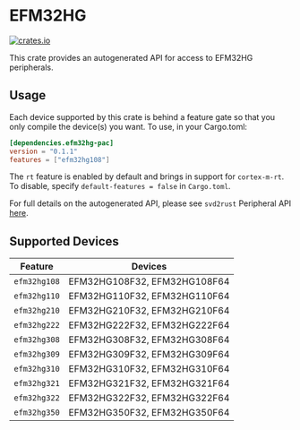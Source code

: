 # EFM32HG
    
[![crates.io](https://img.shields.io/crates/v/efm32hg-pac?label=efm32hg)](https://crates.io/crates/efm32hg-pac)

This crate provides an autogenerated API for access to EFM32HG peripherals.

## Usage

Each device supported by this crate is behind a feature gate so that you only
compile the device(s) you want. To use, in your Cargo.toml:

```toml
[dependencies.efm32hg-pac]
version = "0.1.1"
features = ["efm32hg108"]
```

The `rt` feature is enabled by default and brings in support for `cortex-m-rt`.
To disable, specify `default-features = false` in `Cargo.toml`.

For full details on the autogenerated API, please see `svd2rust` Peripheral API [here].
  
[here]: https://docs.rs/svd2rust/0.24.0/svd2rust/#peripheral-api

## Supported Devices
| Feature | Devices |
|:-----:|:-------:|    
|`efm32hg108`|EFM32HG108F32, EFM32HG108F64|
|`efm32hg110`|EFM32HG110F32, EFM32HG110F64|
|`efm32hg210`|EFM32HG210F32, EFM32HG210F64|
|`efm32hg222`|EFM32HG222F32, EFM32HG222F64|
|`efm32hg308`|EFM32HG308F32, EFM32HG308F64|
|`efm32hg309`|EFM32HG309F32, EFM32HG309F64|
|`efm32hg310`|EFM32HG310F32, EFM32HG310F64|
|`efm32hg321`|EFM32HG321F32, EFM32HG321F64|
|`efm32hg322`|EFM32HG322F32, EFM32HG322F64|
|`efm32hg350`|EFM32HG350F32, EFM32HG350F64|
